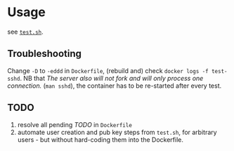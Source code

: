 # Usage

see [`test.sh`](test.sh).


## Troubleshooting

Change `-D` to `-eddd` in `Dockerfile`, (rebuild and) check `docker logs -f test-sshd`. 
NB that _The server also will not fork and will only process one connection._ (`man sshd`),
the container has to be re-started after every test.


## TODO

1. resolve all pending _TODO_ in `Dockerfile`
1. automate user creation and pub key steps from `test.sh`, for arbitrary users - but without hard-coding them into the Dockerfile.
